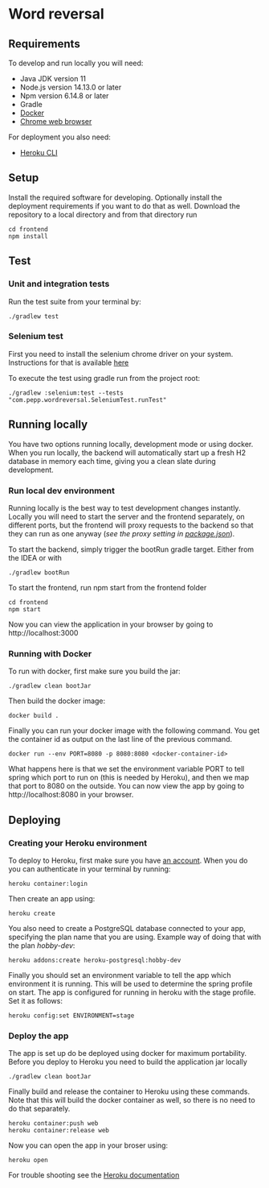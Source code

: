 # Word reversal

## Requirements

To develop and run locally you will need:
* Java JDK version 11
* Node.js version 14.13.0 or later
* Npm version 6.14.8 or later
* Gradle
* [Docker](https://www.docker.com/get-started)
* [Chrome web browser](https://www.google.com/chrome/)

For deployment you also need:
* [Heroku CLI](https://devcenter.heroku.com/articles/heroku-cli#download-and-install)

## Setup

Install the required software for developing. Optionally install the deployment requirements if you want to
do that as well. Download the repository to a local directory and from that directory run

```
cd frontend
npm install
```

## Test



### Unit and integration tests
Run the test suite from your terminal by:
```
./gradlew test 
```

### Selenium test

First you need to install the selenium chrome driver on your system. 
Instructions for that is available [here](https://github.com/SeleniumHQ/selenium/wiki/ChromeDriver)

To execute the test using gradle run from the project root:
```
./gradlew :selenium:test --tests "com.pepp.wordreversal.SeleniumTest.runTest"
```

## Running locally

You have two options running locally, development mode or using docker. When you run locally, the backend will 
automatically start up a fresh H2 database in memory each time, giving you a clean slate during development.

### Run local dev environment

Running locally is the best way to test development changes instantly. Locally you will need to start the
server and the frontend separately, on different ports, but the frontend will proxy requests to the backend
so that they can run as one anyway (*see the proxy setting in [package.json](./frontend/package.json)*).

To start the backend, simply trigger the bootRun gradle target. Either from the IDEA or with
```
./gradlew bootRun
```

To start the frontend, run npm start from the frontend folder
```
cd frontend
npm start
```

Now you can view the application in your browser by going to http://localhost:3000

### Running with Docker

To run with docker, first make sure you build the jar:
```
./gradlew clean bootJar
```

Then build the docker image:
```
docker build .
```

Finally you can run your docker image with the following command.
You get the container id as output on the last line of the previous command.

```
docker run --env PORT=8080 -p 8080:8080 <docker-container-id>
```
What happens here is that we set the environment variable PORT to tell spring which
port to run on (this is needed by Heroku), and then we map that port to 8080 on the outside. 
You can now view the app by going to http://localhost:8080 in your browser.

## Deploying

### Creating your Heroku environment
To deploy to Heroku, first make sure you have [an account](https://signup.heroku.com/). 
When you do you can authenticate in your terminal by running:
```
heroku container:login
```

Then create an app using:
```
heroku create
```

You also need to create a PostgreSQL database connected to your app, specifying the plan name
that you are using. Example way of doing that with the plan *hobby-dev*:
```
heroku addons:create heroku-postgresql:hobby-dev
```

Finally you should set an environment variable to tell the app which environment it is running.
This will be used to determine the spring profile on start. The app is configured for running in heroku
with the stage profile. Set it as follows:
```
heroku config:set ENVIRONMENT=stage
```

### Deploy the app

The app is set up do be deployed using docker for maximum portability. Before you deploy to Heroku you need to build the application jar locally
```
./gradlew clean bootJar
```

Finally build and release the container to Heroku using these commands. Note that this will build the docker container as well, so there is no need to do that separately.
```
heroku container:push web
heroku container:release web
```

Now you can open the app in your broser using:
```
heroku open
```

For trouble shooting see the [Heroku documentation](https://devcenter.heroku.com/articles/container-registry-and-runtime)
